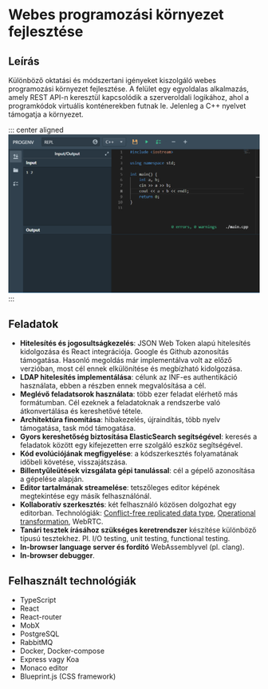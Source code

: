 # Webes programozási környezet fejlesztése

## Leírás

Különböző oktatási és módszertani igényeket kiszolgáló webes programozási környezet fejlesztése. A felület egy egyoldalas alkalmazás, amely REST API-n keresztül kapcsolódik a szerveroldali logikához, ahol a programkódok virtuális konténerekben futnak le. Jelenleg a C++ nyelvet támogatja a környezet.

::: center aligned
![Képernyőkép a környezetről](assets/images/progenv.png)
:::

## Feladatok

- **Hitelesítés és jogosultságkezelés**: JSON Web Token alapú hitelesítés kidolgozása és React integrációja. Google és Github azonosítás támogatása. Hasonló megoldás már implementálva volt az előző verzióban, most cél ennek elkülönítése és megbízható kidolgozása.
- **LDAP hitelesítés implementálása**: célunk az INF-es authentikáció használata, ebben a részben ennek megvalósítása a cél.
- **Meglévő feladatsorok használata**: több ezer feladat elérhető más formátumban. Cél ezeknek a feladatoknak a rendszerbe való átkonvertálása és kereshetővé tétele.
- **Architektúra finomítása**: hibakezelés, újraindítás, több nyelv támogatása, task mód támogatása.
- **Gyors kereshetőség biztosítása ElasticSearch segítségével**: keresés a feladatok között egy kifejezetten erre szolgáló eszköz segítségével.
- **Kód evolúciójának megfigyelése**: a kódszerkesztés folyamatának időbeli követése, visszajátszása.
- **Billentyűleütések vizsgálata gépi tanulással**: cél a gépelő azonosítása a gépelése alapján.
- **Editor tartalmának streamelése**: tetszőleges editor képének megtekintése egy másik felhasználónál.
- **Kollaboratív szerkesztés**: két felhasználó közösen dolgozhat egy editorban. Technológiák: [Conflict-free replicated data type](https://en.wikipedia.org/wiki/Conflict-free_replicated_data_type), [Operational transformation](https://hackernoon.com/operational-transformation-the-real-time-collaborative-editing-algorithm-bf8756683f66), WebRTC.
- **Tanári tesztek írásához szükséges keretrendszer** készítése különböző típusú tesztekhez. Pl. I/O testing, unit testing, functional testing.
- **In-browser language server és fordító** WebAssemblyvel (pl. clang).
- **In-browser debugger**.


## Felhasznált technológiák

* TypeScript
* React
* React-router
* MobX
* PostgreSQL
* RabbitMQ
* Docker, Docker-compose
* Express vagy Koa
* Monaco editor
* Blueprint.js (CSS framework)